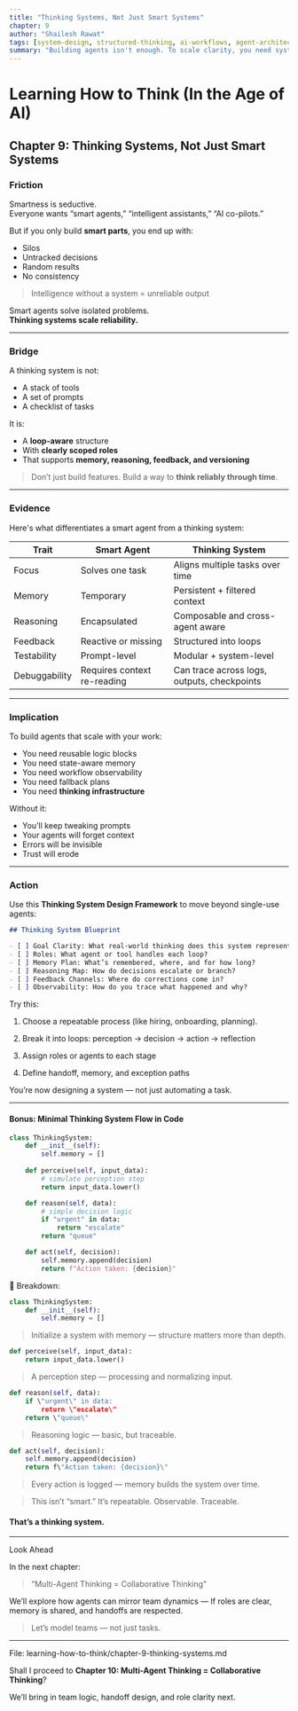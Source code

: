 ```yaml
---
title: "Thinking Systems, Not Just Smart Systems"
chapter: 9
author: "Shailesh Rawat"
tags: [system-design, structured-thinking, ai-workflows, agent-architecture]
summary: "Building agents isn't enough. To scale clarity, you need systems — modular, testable, and reflective structures that support continuous reasoning. This chapter shows how to create them."
---
```


# Learning How to Think (In the Age of AI)

## Chapter 9: Thinking Systems, Not Just Smart Systems

### Friction

Smartness is seductive.  
Everyone wants “smart agents,” “intelligent assistants,” “AI co-pilots.”

But if you only build **smart parts**, you end up with:
- Silos  
- Untracked decisions  
- Random results  
- No consistency

> Intelligence without a system = unreliable output

Smart agents solve isolated problems.  
**Thinking systems scale reliability.**

---

### Bridge

A thinking system is not:
- A stack of tools  
- A set of prompts  
- A checklist of tasks

It is:
- A **loop-aware** structure  
- With **clearly scoped roles**  
- That supports **memory, reasoning, feedback, and versioning**

> Don’t just build features. Build a way to **think reliably through time**.

---

### Evidence

Here's what differentiates a smart agent from a thinking system:

| Trait              | Smart Agent                         | Thinking System                            |
|--------------------|--------------------------------------|---------------------------------------------|
| Focus              | Solves one task                      | Aligns multiple tasks over time             |
| Memory             | Temporary                            | Persistent + filtered context               |
| Reasoning          | Encapsulated                         | Composable and cross-agent aware            |
| Feedback           | Reactive or missing                  | Structured into loops                       |
| Testability        | Prompt-level                         | Modular + system-level                      |
| Debuggability      | Requires context re-reading          | Can trace across logs, outputs, checkpoints |

---

### Implication

To build agents that scale with your work:
- You need reusable logic blocks  
- You need state-aware memory  
- You need workflow observability  
- You need fallback plans  
- You need **thinking infrastructure**

Without it:
- You’ll keep tweaking prompts  
- Your agents will forget context  
- Errors will be invisible  
- Trust will erode

---

### Action

Use this **Thinking System Design Framework** to move beyond single-use agents:

```markdown
## Thinking System Blueprint

- [ ] Goal Clarity: What real-world thinking does this system represent?
- [ ] Roles: What agent or tool handles each loop?
- [ ] Memory Plan: What’s remembered, where, and for how long?
- [ ] Reasoning Map: How do decisions escalate or branch?
- [ ] Feedback Channels: Where do corrections come in?
- [ ] Observability: How do you trace what happened and why?
```

Try this:

1. Choose a repeatable process (like hiring, onboarding, planning).


2. Break it into loops: perception → decision → action → reflection


3. Assign roles or agents to each stage


4. Define handoff, memory, and exception paths



You’re now designing a system — not just automating a task.


---

#### Bonus: Minimal Thinking System Flow in Code

```python
class ThinkingSystem:
    def __init__(self):
        self.memory = []
    
    def perceive(self, input_data):
        # simulate perception step
        return input_data.lower()

    def reason(self, data):
        # simple decision logic
        if "urgent" in data:
            return "escalate"
        return "queue"

    def act(self, decision):
        self.memory.append(decision)
        return f"Action taken: {decision}"
```

🧠 Breakdown:

```python
class ThinkingSystem:
    def __init__(self):
        self.memory = []
```

> Initialize a system with memory — structure matters more than depth.


```python
def perceive(self, input_data):
    return input_data.lower()
```

> A perception step — processing and normalizing input.


```python
def reason(self, data):
    if \"urgent\" in data:
        return \"escalate\"
    return \"queue\"
```
> Reasoning logic — basic, but traceable.


```python
def act(self, decision):
    self.memory.append(decision)
    return f\"Action taken: {decision}\"
```

> Every action is logged — memory builds the system over time.



> This isn’t “smart.”
> It’s repeatable. Observable. Traceable.

#### That’s a thinking system.


---

Look Ahead

In the next chapter:

> “Multi-Agent Thinking = Collaborative Thinking”



We’ll explore how agents can mirror team dynamics —
If roles are clear, memory is shared, and handoffs are respected.

> Let’s model teams — not just tasks.




---

File: learning-how-to-think/chapter-9-thinking-systems.md

Shall I proceed to **Chapter 10: Multi-Agent Thinking = Collaborative Thinking**?

We’ll bring in team logic, handoff design, and role clarity next.

